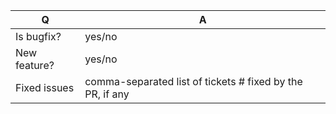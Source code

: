| Q             | A
| ------------- | ---
| Is bugfix?    | yes/no
| New feature?  | yes/no
| Fixed issues  | comma-separated list of tickets # fixed by the PR, if any